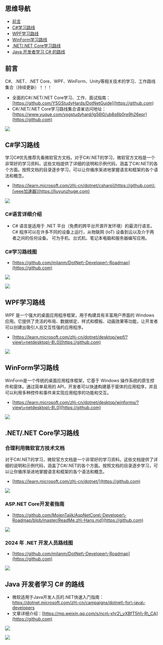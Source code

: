 ## 思维导航

* [前言](https://github.com)
* [C\#学习路线](https://github.com)
* [WPF学习路线](https://github.com)
* [WinForm学习路线](https://github.com)
* [.NET/.NET Core学习路线](https://github.com)
* [Java 开发者学习 C\# 的路线](https://github.com)

## 前言


C\#、.NET、.NET Core、WPF、WinForm、Unity等相关技术的学习、工作路线集合（持续更新）！！！


* 全面的C\#/.NET/.NET Core学习、工作、面试指南：[https://github.com/YSGStudyHards/DotNetGuide](https://github.com)
* C\#/.NET/.NET Core学习路线集合语雀访问地址：[https://www.yuque.com/ysgstudyhard/lg56l0/ub8s6b0re9h26epr](https://github.com)


![](https://img2024.cnblogs.com/blog/1336199/202410/1336199-20241019140842106-1399588983.png)


## C\#学习路线


学习C\#优先推荐先看微软官方文档，对于C\#/.NET的学习，微软官方文档是一个非常好的学习资料。这些文档提供了详细的说明和示例代码，涵盖了C\#/.NET的各个方面。按照文档的目录逐步学习，可以让你循序渐进地掌握语言和框架的各个语法和概念。


* [https://learn.microsoft.com/zh\-cn/dotnet/csharp](https://github.com):[veee加速器](https://liuyunzhuge.com)


![](https://img2024.cnblogs.com/blog/1336199/202410/1336199-20241019140514985-68127981.png)


### C\#语言详细介绍


* C\# 语言是适用于 .NET 平台（免费的跨平台开源开发环境）的最流行语言。 C\# 程序可以在许多不同的设备上运行，从物联网 (IoT) 设备到云以及介于两者之间的任何设备。 可为手机、台式机、笔记本电脑和服务器编写应用。


### C\#学习路线图


* [https://github.com/milanm/DotNet\-Developer\-Roadmap](https://github.com)


![](https://img2024.cnblogs.com/blog/1336199/202410/1336199-20241019140526970-1198922054.png)


![](https://img2024.cnblogs.com/blog/1336199/202410/1336199-20241019140531126-2088652202.png)


## WPF学习路线


WPF 是一个强大的桌面应用程序框架，用于构建具有丰富用户界面的 Windows 应用。它提供了灵活的布局、数据绑定、样式和模板、动画效果等功能，让开发者可以创建出吸引人且交互性强的应用程序。


* [https://learn.microsoft.com/zh\-cn/dotnet/desktop/wpf/?view\=netdesktop\-8\.0](https://github.com)


![](https://img2024.cnblogs.com/blog/1336199/202410/1336199-20241019140545157-1026027334.png)


## WinForm学习路线


WinForm是一个传统的桌面应用程序框架，它基于 Windows 操作系统的原生控件和窗体。通过简单易用的 API，开发者可以快速构建基于窗体的应用程序，并且可以利用多种控件和事件来实现应用程序的功能和交互。


* [https://learn.microsoft.com/zh\-cn/dotnet/desktop/winforms/?view\=netdesktop\-8\.0](https://github.com)


![](https://img2024.cnblogs.com/blog/1336199/202410/1336199-20241019140556448-30580303.png)


## .NET/.NET Core学习路线


### 合理利用微软官方技术文档


对于C\#/.NET的学习，微软官方文档是一个非常好的学习资料。这些文档提供了详细的说明和示例代码，涵盖了C\#/.NET的各个方面。按照文档的目录逐步学习，可以让你循序渐进地掌握语言和框架的各个语法和概念。


* [https://learn.microsoft.com/zh\-cn/dotnet/](https://github.com)


![](https://img2024.cnblogs.com/blog/1336199/202410/1336199-20241019140607667-1477949839.png)


### ASP.NET Core开发者指南


* [https://github.com/MoienTajik/AspNetCore\-Developer\-Roadmap/blob/master/ReadMe.zh\-Hans.md](https://github.com)


![](https://img2024.cnblogs.com/blog/1336199/202410/1336199-20241019140620129-1094142244.png)


### 2024 年 .NET 开发人员路线图


* [https://github.com/milanm/DotNet\-Developer\-Roadmap](https://github.com)


![](https://img2024.cnblogs.com/blog/1336199/202410/1336199-20241019140633302-963181541.png)


## Java 开发者学习 C\# 的路线


* 微软适用于Java开发人员的.NET快速入门指南：https://dotnet.microsoft.com/zh\-cn/campaigns/dotnet\-for\-java\-developers
* 文章详细介绍：[https://mp.weixin.qq.com/s/ncn\-xhr2\_vXBfT5hI\-R\_CA](https://github.com)


![](https://img2024.cnblogs.com/blog/1336199/202410/1336199-20241019140645513-1450337799.png)


![](https://img2024.cnblogs.com/blog/1336199/202410/1336199-20241019140649959-141543885.png)


